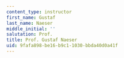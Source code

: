 ```yaml
---
content_type: instructor
first_name: Gustaf
last_name: Naeser
middle_initial: ''
salutation: Prof.
title: Prof. Gustaf Naeser
uid: 9fafa898-be16-b9c1-1030-bbda40d0a41f
---
```

